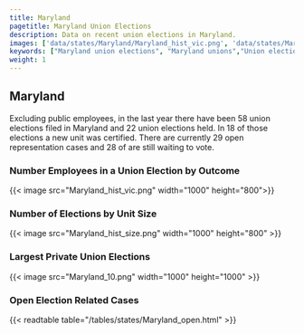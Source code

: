 ```yaml
---
title: Maryland
pagetitle: Maryland Union Elections
description: Data on recent union elections in Maryland.
images: ['data/states/Maryland/Maryland_hist_vic.png', 'data/states/Maryland/Maryland_hist_size.png', 'data/states/Maryland/Maryland_10.png']
keywords: ["Maryland union elections", "Maryland unions","Union elections"]
weight: 1
---
```

##  Maryland

Excluding public employees, in the last year there have been 58 union elections filed in Maryland and 22 union elections held. In 18 of those elections a new unit was certified. There are currently 29 open representation cases and 28 of are still waiting to vote.

### Number Employees in a Union Election by Outcome
{{< image src="Maryland_hist_vic.png" width="1000" height="800">}}

### Number of Elections by Unit Size
{{< image src="Maryland_hist_size.png" width="1000" height="800" >}}

### Largest Private Union Elections
{{< image src="Maryland_10.png" width="1000" height="1000"  >}}

### Open Election Related Cases
{{< readtable table="/tables/states/Maryland_open.html" >}}

